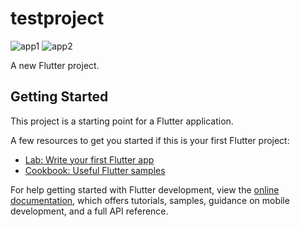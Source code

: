 # testproject

![app1](https://github.com/user-attachments/assets/f85891ad-3007-4b45-b025-023699e7564a)
![app2](https://github.com/user-attachments/assets/02a6f64f-ae58-400a-81ae-34e4f373c47f)

A new Flutter project.

## Getting Started

This project is a starting point for a Flutter application.

A few resources to get you started if this is your first Flutter project:

- [Lab: Write your first Flutter app](https://docs.flutter.dev/get-started/codelab)
- [Cookbook: Useful Flutter samples](https://docs.flutter.dev/cookbook)

For help getting started with Flutter development, view the
[online documentation](https://docs.flutter.dev/), which offers tutorials,
samples, guidance on mobile development, and a full API reference.
